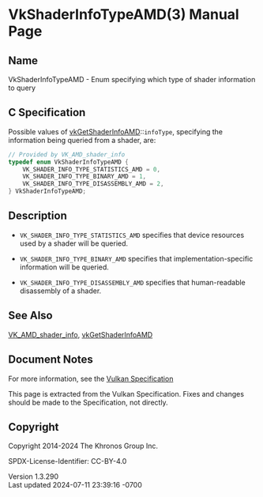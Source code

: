 # VkShaderInfoTypeAMD(3) Manual Page

## Name

VkShaderInfoTypeAMD - Enum specifying which type of shader information
to query



## <a href="#_c_specification" class="anchor"></a>C Specification

Possible values of
[vkGetShaderInfoAMD](https://registry.khronos.org/vulkan/specs/1.3-extensions/man/html/vkGetShaderInfoAMD.html)::`infoType`, specifying
the information being queried from a shader, are:

``` c
// Provided by VK_AMD_shader_info
typedef enum VkShaderInfoTypeAMD {
    VK_SHADER_INFO_TYPE_STATISTICS_AMD = 0,
    VK_SHADER_INFO_TYPE_BINARY_AMD = 1,
    VK_SHADER_INFO_TYPE_DISASSEMBLY_AMD = 2,
} VkShaderInfoTypeAMD;
```

## <a href="#_description" class="anchor"></a>Description

- `VK_SHADER_INFO_TYPE_STATISTICS_AMD` specifies that device resources
  used by a shader will be queried.

- `VK_SHADER_INFO_TYPE_BINARY_AMD` specifies that
  implementation-specific information will be queried.

- `VK_SHADER_INFO_TYPE_DISASSEMBLY_AMD` specifies that human-readable
  disassembly of a shader.

## <a href="#_see_also" class="anchor"></a>See Also

[VK_AMD_shader_info](https://registry.khronos.org/vulkan/specs/1.3-extensions/man/html/VK_AMD_shader_info.html),
[vkGetShaderInfoAMD](https://registry.khronos.org/vulkan/specs/1.3-extensions/man/html/vkGetShaderInfoAMD.html)

## <a href="#_document_notes" class="anchor"></a>Document Notes

For more information, see the <a
href="https://registry.khronos.org/vulkan/specs/1.3-extensions/html/vkspec.html#VkShaderInfoTypeAMD"
target="_blank" rel="noopener">Vulkan Specification</a>

This page is extracted from the Vulkan Specification. Fixes and changes
should be made to the Specification, not directly.

## <a href="#_copyright" class="anchor"></a>Copyright

Copyright 2014-2024 The Khronos Group Inc.

SPDX-License-Identifier: CC-BY-4.0

Version 1.3.290  
Last updated 2024-07-11 23:39:16 -0700
